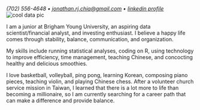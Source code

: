 _(702) 556-4648 • jonathan.rj.chia@gmail.com • *[linkedin profile](linkedin.com/in/jonathan-rj-chia)*_
![cool data pic](https://wallpaperbro.com/img/268221.jpg)

I am a junior at Brigham Young University, an aspiring data scientist/financial analyst, and investing enthusiast. I believe a happy life comes through stability, balance, communication, and organization.

My skills include running statistical analyses, coding on R, using technology to improve efficiency, time management, teaching Chinese, and concocting healthy and delicious smoothies.

I love basketball, volleyball, ping pong, learning Korean, composing piano pieces, teaching violin, and playing Chinese chess. After a volunteer church service mission in Taiwan, I learned that there is a lot more to life than becoming a millionaire, so I am currently searching for a career path that can make a difference and provide balance.
